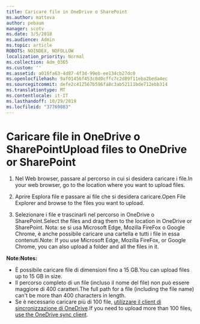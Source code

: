 ```yaml
---
title: Caricare file in OneDrive o SharePoint
ms.author: matteva
author: pebaum
manager: scotv
ms.date: 3/5/2018
ms.audience: Admin
ms.topic: article
ROBOTS: NOINDEX, NOFOLLOW
localization_priority: Normal
ms.collection: Adm_O365
ms.custom: ''
ms.assetid: a016fa63-4d87-4f3d-99eb-ee134cb27dc0
ms.openlocfilehash: 9af01456f453c0d0cffc7c2d89f11eba2beda4ec
ms.sourcegitcommit: defe2c412567b596fa8c3ab52111bde712ebb314
ms.translationtype: MT
ms.contentlocale: it-IT
ms.lasthandoff: 10/29/2019
ms.locfileid: "37769883"
---
```

# <a name="upload-files-to-onedrive-or-sharepoint"></a><span data-ttu-id="3d021-102">Caricare file in OneDrive o SharePoint</span><span class="sxs-lookup"><span data-stu-id="3d021-102">Upload files to OneDrive or SharePoint</span></span>

1. <span data-ttu-id="3d021-103">Nel Web browser, passare al percorso in cui si desidera caricare i file.</span><span class="sxs-lookup"><span data-stu-id="3d021-103">In your web browser, go to the location where you want to upload files.</span></span>
    
2. <span data-ttu-id="3d021-104">Aprire Esplora file e passare ai file che si desidera caricare.</span><span class="sxs-lookup"><span data-stu-id="3d021-104">Open File Explorer and browse to the files you want to upload.</span></span>
    
3. <span data-ttu-id="3d021-105">Selezionare i file e trascinarli nel percorso in OneDrive o SharePoint.</span><span class="sxs-lookup"><span data-stu-id="3d021-105">Select the files and drag them to the location in OneDrive or SharePoint.</span></span> <span data-ttu-id="3d021-106">Nota: se si usa Microsoft Edge, Mozilla FireFox o Google Chrome, è anche possibile caricare una cartella e tutti i file in essa contenuti.</span><span class="sxs-lookup"><span data-stu-id="3d021-106">Note: If you use Microsoft Edge, Mozilla FireFox, or Google Chrome, you can also upload a folder and all the files in it.</span></span>
    
<span data-ttu-id="3d021-107">**Note:**</span><span class="sxs-lookup"><span data-stu-id="3d021-107">**Notes:**</span></span>
- <span data-ttu-id="3d021-108">È possibile caricare file di dimensioni fino a 15 GB.</span><span class="sxs-lookup"><span data-stu-id="3d021-108">You can upload files up to 15 GB in size.</span></span> 
- <span data-ttu-id="3d021-109">Il percorso completo di un file (incluso il nome del file) non può essere maggiore di 400 caratteri.</span><span class="sxs-lookup"><span data-stu-id="3d021-109">The full path for a file (including the file name) can't be more than 400 characters in length.</span></span> 
- <span data-ttu-id="3d021-110">Se è necessario caricare più di 100 file, [utilizzare il client di sincronizzazione di OneDrive](https://go.microsoft.com/fwlink/?linkid=866427).</span><span class="sxs-lookup"><span data-stu-id="3d021-110">If you need to upload more than 100 files, [use the OneDrive sync client](https://go.microsoft.com/fwlink/?linkid=866427).</span></span> 
  

